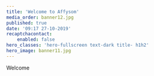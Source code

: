 ```yaml
---
title: 'Welcome to Affysom'
media_order: banner12.jpg
published: true
date: '09:17 27-10-2019'
recaptchacontact:
    enabled: false
hero_classes: 'hero-fullscreen text-dark title- h1h2'
hero_image: banner11.jpg
---
```


Welcome